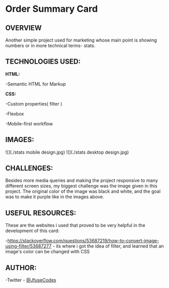 # Order Summary Card


## OVERVIEW
Another simple project used for marketing whose main point is showing numbers or in more technical terms- stats.

## TECHNOLOGIES USED:

<b>HTML:</b>

 -Semantic HTML for Markup

<b>CSS:</b>

 -Custom properties( filter )

 -Flexbox

 -Mobile-first workflow


## IMAGES:
![](./stats mobile design.jpg)
![](./stats desktop design.jpg)

## CHALLENGES:
Besides more media queries and making the project responsive to many different
screen sizes, my biggest challenge was the image given in this project.
The original color of the image was black and white, and the goal was to make it purple like in the images above.


## USEFUL RESOURCES:
These are the websites i used that proved to be very helpful in the development of this card:

  -https://stackoverflow.com/questions/53687219/how-to-convert-image-using-filter/53687277
    - its where i got the idea of filter, and learned that an image's color can be changed with CSS

## AUTHOR:
 -Twitter - [@JfuseCodes](https://www.twitter.com/JfuseCodes)
